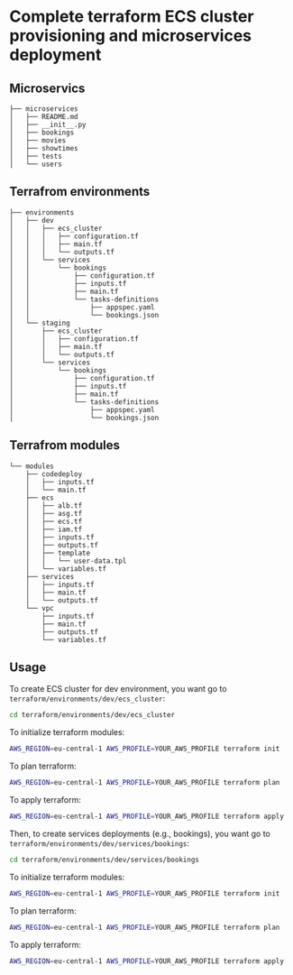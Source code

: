 # Complete terraform ECS cluster provisioning and microservices deployment

## Microservics

```
├── microservices
│   ├── README.md
│   ├── __init__.py
│   ├── bookings
│   ├── movies
│   ├── showtimes
│   ├── tests
│   └── users
```
## Terrafrom environments
```
├── environments
│   ├── dev
│   │   ├── ecs_cluster
│   │   │   ├── configuration.tf
│   │   │   ├── main.tf
│   │   │   └── outputs.tf
│   │   └── services
│   │       └── bookings
│   │           ├── configuration.tf
│   │           ├── inputs.tf
│   │           ├── main.tf
│   │           └── tasks-definitions
│   │               ├── appspec.yaml
│   │               └── bookings.json
│   └── staging
│       ├── ecs_cluster
│       │   ├── configuration.tf
│       │   ├── main.tf
│       │   └── outputs.tf
│       └── services
│           └── bookings
│               ├── configuration.tf
│               ├── inputs.tf
│               ├── main.tf
│               └── tasks-definitions
│                   ├── appspec.yaml
│                   └── bookings.json
```
## Terrafrom modules
```
└── modules
    ├── codedeploy
    │   ├── inputs.tf
    │   └── main.tf
    ├── ecs
    │   ├── alb.tf
    │   ├── asg.tf
    │   ├── ecs.tf
    │   ├── iam.tf
    │   ├── inputs.tf
    │   ├── outputs.tf
    │   ├── template
    │   │   └── user-data.tpl
    │   └── variables.tf
    ├── services
    │   ├── inputs.tf
    │   ├── main.tf
    │   └── outputs.tf
    └── vpc
        ├── inputs.tf
        ├── main.tf
        ├── outputs.tf
        └── variables.tf
```
## Usage

To create ECS cluster for dev environment, you want go to `terraform/environments/dev/ecs_cluster`:
```bash
cd terraform/environments/dev/ecs_cluster
```
To initialize terraform modules:
```bash
AWS_REGION=eu-central-1 AWS_PROFILE=YOUR_AWS_PROFILE terraform init
```
To plan terraform:
```bash
AWS_REGION=eu-central-1 AWS_PROFILE=YOUR_AWS_PROFILE terraform plan
```
To apply terraform:
```bash
AWS_REGION=eu-central-1 AWS_PROFILE=YOUR_AWS_PROFILE terraform apply
```

Then, to create services deployments (e.g., bookings), you want go to `terraform/environments/dev/services/bookings`:
```bash
cd terraform/environments/dev/services/bookings
```
To initialize terraform modules:
```bash
AWS_REGION=eu-central-1 AWS_PROFILE=YOUR_AWS_PROFILE terraform init
```
To plan terraform:
```bash
AWS_REGION=eu-central-1 AWS_PROFILE=YOUR_AWS_PROFILE terraform plan
```
To apply terraform:
```bash
AWS_REGION=eu-central-1 AWS_PROFILE=YOUR_AWS_PROFILE terraform apply
```
